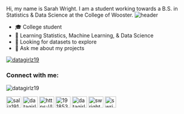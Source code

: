 

Hi, my name is Sarah Wright. I am a student working towards a B.S. in Statistics & Data Science at the College of Wooster.
![header](https://capsule-render.vercel.app/api?type=rect&color=gradient&height=1)
- :mortar_board: College student
- 🌱 Learning Statistics, Machine Learning, & Data Science 
- 🤔 Looking for datasets to explore
- 💬 Ask me about my projects

<!--
**This Dynamic Image's from -> [Capsule-Render](https://github.com/kyechan99/capsule-render) - Press F5!**
-->

<!--

![footer](https://capsule-render.vercel.app/api?type=wave&color=gradient&height=150&section=footer)
-->


<!--
<p align="left"> <a href="https://github.com/ryo-ma/github-profile-trophy"><img src="https://github-profile-trophy.vercel.app/?username=datagirlz19" alt="datagirlz19" /></a> </p> -->

<p align="left"> <a href="https://twitter.com/datagirlz19" target="blank"><img src="https://img.shields.io/twitter/follow/datagirlz19?logo=twitter&style=for-the-badge" alt="datagirlz19" /></a> </p>


<h3 align="left">Connect with me:</h3> <p align="left"> <img src="https://komarev.com/ghpvc/?username=datagirlz19&label=Profile%20views&color=0e75b6&style=flat" alt="datagirlz19" /> </p>
<p align="left">
<a href="https://codepen.io/saliz19151" target="blank"><img align="center" src="https://raw.githubusercontent.com/rahuldkjain/github-profile-readme-generator/master/src/images/icons/Social/codepen.svg" alt="saliz19151" height="30" width="40" /></a>
<a href="https://twitter.com/datagirlz19" target="blank"><img align="center" src="https://raw.githubusercontent.com/rahuldkjain/github-profile-readme-generator/master/src/images/icons/Social/twitter.svg" alt="datagirlz19" height="30" width="40" /></a>
<a href="https://linkedin.com/in/https://linkedin.com/in/swright22" target="blank"><img align="center" src="https://raw.githubusercontent.com/rahuldkjain/github-profile-readme-generator/master/src/images/icons/Social/linked-in-alt.svg" alt="https://linkedin.com/in/swright22" height="30" width="40" /></a>
<a href="https://stackoverflow.com/users/19185336" target="blank"><img align="center" src="https://raw.githubusercontent.com/rahuldkjain/github-profile-readme-generator/master/src/images/icons/Social/stack-overflow.svg" alt="19185336" height="30" width="40" /></a>
<a href="https://kaggle.com/datagirlz19" target="blank"><img align="center" src="https://raw.githubusercontent.com/rahuldkjain/github-profile-readme-generator/master/src/images/icons/Social/kaggle.svg" alt="datagirlz19" height="30" width="40" /></a>
<a href="https://www.hackerrank.com/swright22" target="blank"><img align="center" src="https://raw.githubusercontent.com/rahuldkjain/github-profile-readme-generator/master/src/images/icons/Social/hackerrank.svg" alt="swright22" height="30" width="40" /></a>
<a href="https://public.tableau.com/app/profile/datagirlz19" target="blank"><img align="center" src="https://www.tableau.com/sites/default/files/2022-04/TableauLogo_RGB.png" alt="swright22" height="30" /></a>
</p>
